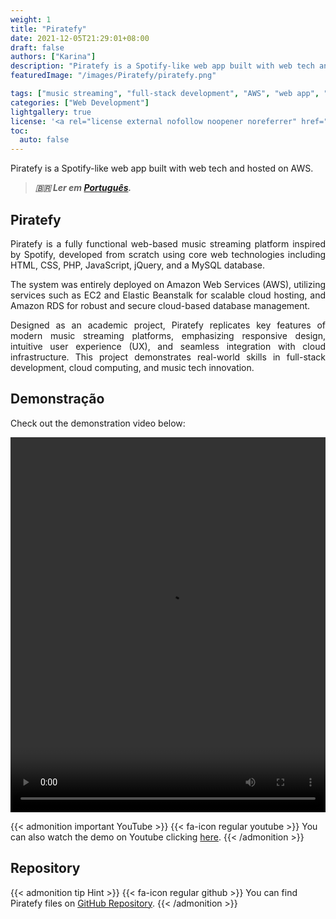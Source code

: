 ```yaml
---
weight: 1
title: "Piratefy"
date: 2021-12-05T21:29:01+08:00
draft: false
authors: ["Karina"]
description: "Piratefy is a Spotify-like web app built with web tech and hosted on AWS."
featuredImage: "/images/Piratefy/piratefy.png"

tags: ["music streaming", "full-stack development", "AWS", "web app", "Spotify clone"]
categories: ["Web Development"]
lightgallery: true
license: '<a rel="license external nofollow noopener noreferrer" href="https://creativecommons.org/licenses/by-nc/4.0/" target="_blank">CC BY-NC 4.0</a>'
toc:
  auto: false
---
```


Piratefy is a Spotify-like web app built with web tech and hosted on AWS.

<!--more-->

> ***🇧🇷 Ler em [Português](http://karinagante.github.io/pt-br/piratefy/).***

## Piratefy

<p align="justify">Piratefy is a fully functional web-based music streaming platform inspired by Spotify, developed from scratch using core web technologies including HTML, CSS, PHP, JavaScript, jQuery, and a MySQL database.</p>

<p align="justify">The system was entirely deployed on Amazon Web Services (AWS), utilizing services such as EC2 and Elastic Beanstalk for scalable cloud hosting, and Amazon RDS for robust and secure cloud-based database management.</p>

<p align="justify">Designed as an academic project, Piratefy replicates key features of modern music streaming platforms, emphasizing responsive design, intuitive user experience (UX), and seamless integration with cloud infrastructure. This project demonstrates real-world skills in full-stack development, cloud computing, and music tech innovation.</p>

## Demonstração

<p align="justify">Check out the demonstration video below:</p>

<video width="100%" height="600" controls>
  <source src="/images/Piratefy/videoplayback.mp4" type="video/mp4">
</video>

{{< admonition important YouTube >}} 
{{< fa-icon regular youtube >}} 
You can also watch the demo on Youtube clicking [here](https://youtu.be/sHlifoNr7E4).
{{< /admonition >}}

## Repository

{{< admonition tip Hint >}} 
{{< fa-icon regular github >}} 
You can find Piratefy files on [GitHub Repository](https://github.com/KarinaGante/Piratefy-public).
{{< /admonition >}}